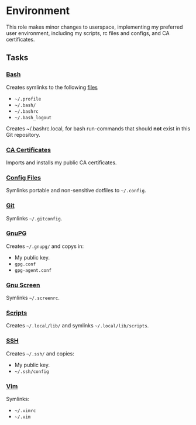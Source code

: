 # Environment
This role makes minor changes to userspace, implementing my preferred user environment, including my scripts, rc
files and configs, and CA certificates.

## Tasks
### [Bash](./tasks/bash.yml)
Creates symlinks to the following [files](./files/)
* `~/.profile`
* `~/.bash/`
* `~/.bashrc`
* `~/.bash_logout`

Creates ~/.bashrc.local, for bash run-commands that should **not** exist in this Git repository.

### [CA Certificates](./tasks/ca_certificates.yml)
Imports and installs my public CA certificates.

### [Config Files](./tasks/dotfiles.yml)
Symlinks portable and non-sensitive dotfiles to `~/.config`.

### [Git](./tasks/git.yml)
Symlinks `~/.gitconfig`.

### [GnuPG](./tasks/gnupg.yml)
Creates `~/.gnupg/` and copys in:
* My public key.
* `gpg.conf`
* `gpg-agent.conf`

### [Gnu Screen](./tasks/screen.yml)
Symlinks `~/.screenrc`.

### [Scripts](./tasks/script_dir.yml)
Creates `~/.local/lib/` and symlinks `~/.local/lib/scripts`.

### [SSH](./tasks/ssh.yml)
Creates `~/.ssh/` and copies:
* My public key.
* `~/.ssh/config`

### [Vim](./tasks/vim.yml)
Symlinks:
* `~/.vimrc`
* `~/.vim`
